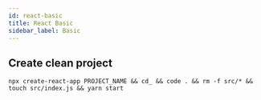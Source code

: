 ```yaml
---
id: react-basic
title: React Basic
sidebar_label: Basic
---
```


## Create clean project

```
npx create-react-app PROJECT_NAME && cd_ && code . && rm -f src/* && touch src/index.js && yarn start
 
```
